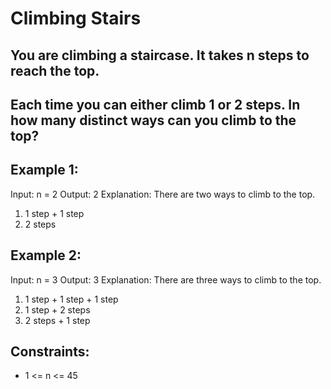 # Climbing Stairs

## You are climbing a staircase. It takes n steps to reach the top.

## Each time you can either climb 1 or 2 steps. In how many distinct ways can you climb to the top?

 

## Example 1:

Input: n = 2
Output: 2
Explanation: There are two ways to climb to the top.
1. 1 step + 1 step
2. 2 steps

## Example 2:

Input: n = 3
Output: 3
Explanation: There are three ways to climb to the top.
1. 1 step + 1 step + 1 step
2. 1 step + 2 steps
3. 2 steps + 1 step
 

## Constraints:
- 1 <= n <= 45